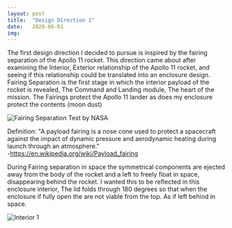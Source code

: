 ```yaml
---
layout: post
title:  "Design Direction 1"
date:   2020-06-01
img:
---
```

The first design direction I decided to pursue is inspired by the fairing separation of the Apollo 11 rocket.
This direction came about after examining the Interior, Exterior relationship of the Apollo 11 rocket, and seeing if this relationship could be translated into an enclosure design.   
Fairing Separation is the first stage in which the interior payload of the rocket is revealed, The Command and Landing module, The heart of the mission.
The Fairings protect the Apollo 11 lander as does my enclosure protect the contents (moon dust)


![Fairing Separation Test by NASA](https://media.giphy.com/media/KDK7BtltHrwJ0qnB3l/giphy.gif)  

Definition: "A payload fairing is a nose cone used to protect a spacecraft against the impact of dynamic pressure and aerodynamic heating during launch through an atmosphere."  
 -https://en.wikipedia.org/wiki/Payload_fairing  

During Fairing separation in space the symmetrical components are ejected away from the body of the rocket and a left to freely float in space, disappearing behind the rocket. I wanted this to be reflected in this enclosure interior, The lid folds through 180 degrees so that when the enclosure if fully open the are not viable from the top. As if left behind in space.   


![Interior 1](https://media.giphy.com/media/SwTwgIX3qkN3LSaEaF/giphy.gif)
